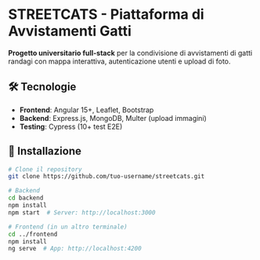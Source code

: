 # STREETCATS - Piattaforma di Avvistamenti Gatti

**Progetto universitario full-stack** per la condivisione di avvistamenti di gatti randagi con mappa interattiva, autenticazione utenti e upload di foto.

## 🛠️ Tecnologie
- **Frontend**: Angular 15+, Leaflet, Bootstrap
- **Backend**: Express.js, MongoDB, Multer (upload immagini)
- **Testing**: Cypress (10+ test E2E)

## 🚀 Installazione
```bash
# Clone il repository
git clone https://github.com/tuo-username/streetcats.git

# Backend
cd backend
npm install
npm start  # Server: http://localhost:3000

# Frontend (in un altro terminale)
cd ../frontend
npm install
ng serve  # App: http://localhost:4200